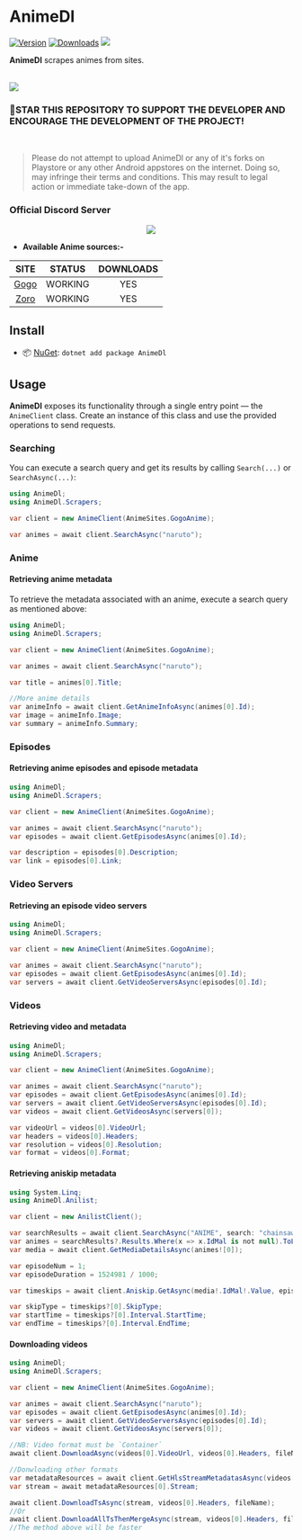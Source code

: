 # AnimeDl

[![Version](https://img.shields.io/nuget/v/AnimeDl.svg?style=for-the-badge&logo=nuget&logoColor=white)](https://nuget.org/packages/AnimeDl)
[![Downloads](https://img.shields.io/nuget/dt/AnimeDl.svg?style=for-the-badge&logo=discord&logoColor=white)](https://nuget.org/packages/AnimeDl)
<a href="https://discord.gg/mhxsSMy2Nf"><img src="https://img.shields.io/badge/Discord-7289DA?style=for-the-badge&logo=discord&logoColor=white"></a>

**AnimeDl** scrapes animes from sites.

<br>
<a href="https://www.buymeacoffee.com/jerry08"><img src="https://img.buymeacoffee.com/button-api/?text=Buy me a coffee&emoji=&slug=jerry08&button_colour=FFDD00&font_colour=000000&font_family=Poppins&outline_colour=000000&coffee_colour=ffffff" /></a>
<br>

### 🌟STAR THIS REPOSITORY TO SUPPORT THE DEVELOPER AND ENCOURAGE THE DEVELOPMENT OF THE PROJECT!

<br>

> Please do not attempt to upload AnimeDl or any of it's forks on Playstore or any other Android appstores on the internet. Doing so, may infringe their terms and conditions. This may result to legal action or immediate take-down of the app.

### Official Discord Server

<p align="center">
 <a href="https://discord.gg/mhxsSMy2Nf">
  <img src="https://invidget.switchblade.xyz/mhxsSMy2Nf">
 </a>
</p>

* **Available Anime sources:-**

| SITE                       | STATUS	| DOWNLOADS |
|:--------------------------:|:--------:|:---------:|
| [Gogo](https://gogoanime.dk/)			| WORKING | YES |
| [Zoro](https://zoro.to)				| WORKING | YES |


## Install

- 📦 [NuGet](https://nuget.org/packages/AnimeDl): `dotnet add package AnimeDl`


## Usage

**AnimeDl** exposes its functionality through a single entry point — the `AnimeClient` class.
Create an instance of this class and use the provided operations to send requests.

### Searching

You can execute a search query and get its results by calling `Search(...)` or `SearchAsync(...)`:

```csharp
using AnimeDl;
using AnimeDl.Scrapers;

var client = new AnimeClient(AnimeSites.GogoAnime);

var animes = await client.SearchAsync("naruto");
```

### Anime

#### Retrieving anime metadata

To retrieve the metadata associated with an anime, execute a search query as mentioned above:

```csharp
using AnimeDl;
using AnimeDl.Scrapers;

var client = new AnimeClient(AnimeSites.GogoAnime);

var animes = await client.SearchAsync("naruto");

var title = animes[0].Title;

//More anime details
var animeInfo = await client.GetAnimeInfoAsync(animes[0].Id);
var image = animeInfo.Image;
var summary = animeInfo.Summary;
```

### Episodes

#### Retrieving anime episodes and episode metadata

```csharp
using AnimeDl;
using AnimeDl.Scrapers;

var client = new AnimeClient(AnimeSites.GogoAnime);

var animes = await client.SearchAsync("naruto");
var episodes = await client.GetEpisodesAsync(animes[0].Id);

var description = episodes[0].Description;
var link = episodes[0].Link;
```

### Video Servers

#### Retrieving an episode video servers

```csharp
using AnimeDl;
using AnimeDl.Scrapers;

var client = new AnimeClient(AnimeSites.GogoAnime);

var animes = await client.SearchAsync("naruto");
var episodes = await client.GetEpisodesAsync(animes[0].Id);
var servers = await client.GetVideoServersAsync(episodes[0].Id);
```

### Videos

#### Retrieving video and metadata

```csharp
using AnimeDl;
using AnimeDl.Scrapers;

var client = new AnimeClient(AnimeSites.GogoAnime);

var animes = await client.SearchAsync("naruto");
var episodes = await client.GetEpisodesAsync(animes[0].Id);
var servers = await client.GetVideoServersAsync(episodes[0].Id);
var videos = await client.GetVideosAsync(servers[0]);

var videoUrl = videos[0].VideoUrl;
var headers = videos[0].Headers;
var resolution = videos[0].Resolution;
var format = videos[0].Format;
```

#### Retrieving aniskip metadata

```csharp
using System.Linq;
using AnimeDl.Anilist;

var client = new AnilistClient();

var searchResults = await client.SearchAsync("ANIME", search: "chainsaw man");
var animes = searchResults?.Results.Where(x => x.IdMal is not null).ToList();
var media = await client.GetMediaDetailsAsync(animes![0]);

var episodeNum = 1;
var episodeDuration = 1524981 / 1000;

var timeskips = await client.Aniskip.GetAsync(media!.IdMal!.Value, episodeNum, episodeDuration);

var skipType = timeskips?[0].SkipType;
var startTime = timeskips?[0].Interval.StartTime;
var endTime = timeskips?[0].Interval.EndTime;
```

#### Downloading videos

```csharp
using AnimeDl;
using AnimeDl.Scrapers;

var client = new AnimeClient(AnimeSites.GogoAnime);

var animes = await client.SearchAsync("naruto");
var episodes = await client.GetEpisodesAsync(animes[0].Id);
var servers = await client.GetVideoServersAsync(episodes[0].Id);
var videos = await client.GetVideosAsync(servers[0]);

//NB: Video format must be `Container`
await client.DownloadAsync(videos[0].VideoUrl, videos[0].Headers, fileName);

//Donwloading other formats
var metadataResources = await client.GetHlsStreamMetadatasAsync(videos[0].VideoUrl, videos[0].Headers);
var stream = await metadataResources[0].Stream;

await client.DownloadTsAsync(stream, videos[0].Headers, fileName);
//Or
await client.DownloadAllTsThenMergeAsync(stream, videos[0].Headers, fileName, maxParallelDownloads: 10);
//The method above will be faster
```
